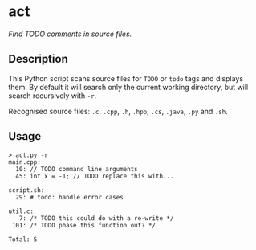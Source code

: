 # act

*Find TODO comments in source files.*

## Description

This Python script scans source files for `TODO` or `todo` tags and displays them. By default it will search only the current working directory, but will search recursively with `-r`.

Recognised source files: `.c`, `.cpp`, `.h`, `.hpp`, `.cs`, `.java`, `.py` and `.sh`.

## Usage

```
> act.py -r
main.cpp:
  10: // TODO command line arguments
  45: int x = -1; // TODO replace this with...

script.sh:
  29: # todo: handle error cases

util.c:
   7: /* TODO this could do with a re-write */
 101: /* TODO phase this function out? */

Total: 5
```
